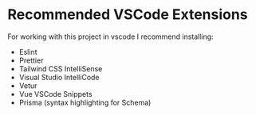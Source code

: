 # Recommended VSCode Extensions
For working with this project in vscode I recommend installing:
* Eslint
* Prettier
* Tailwind CSS IntelliSense
* Visual Studio IntelliCode
* Vetur
* Vue VSCode Snippets
* Prisma (syntax highlighting for Schema)
